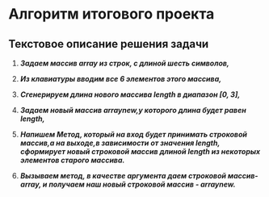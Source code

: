 # **Алгоритм итогового проекта**

## **Текстовое описание решения задачи**

1.   __*Задаем массив array из строк, с длиной шесть символов,*__

2. __*Из клавиатуры вводим все 6 элементов этого массива,*__

3. __*Сгенерируем длина нового массива length в диапазон [0, 3],*__

4. __*Задаем новый массив arraynew,у которого длина будет равен length,*__

5. __*Напишем Метод, который на вход будет принимать строковой массив,а на выходе,в зависимости от значения length, сформирует новый строковой массив длиной length из некоторых элементов старого массива.*__

6. __*Вызываем метод, в качестве аргумента даем строковой массив- array, и получаем наш новый строковой массив -  arraynew.*__
